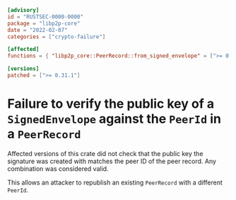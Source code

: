 ```toml
[advisory]
id = "RUSTSEC-0000-0000"
package = "libp2p-core"
date = "2022-02-07"
categories = ["crypto-failure"]

[affected]
functions = { "libp2p_core::PeerRecord::from_signed_envelope" = [">= 0.30.0"] }

[versions]
patched = [">= 0.31.1"]
```

# Failure to verify the public key of a `SignedEnvelope` against the `PeerId` in a `PeerRecord`

Affected versions of this crate did not check that the public key the signature was created with matches the peer ID of the peer record. 
Any combination was considered valid.

This allows an attacker to republish an existing `PeerRecord` with a different `PeerId`.
